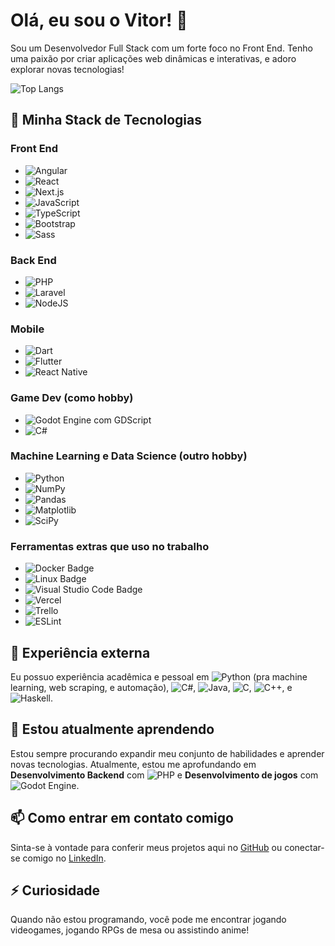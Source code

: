 # Olá, eu sou o Vitor! 👋
Sou um Desenvolvedor Full Stack com um forte foco no Front End. Tenho uma paixão por criar aplicações web dinâmicas e interativas, e adoro explorar novas tecnologias!

![Top Langs](https://github-readme-stats.vercel.app/api/top-langs/?username=Vitor-Tx&layout=compact&hide=html,php,tsql,jupyter+notebook,scss,assembly,Hack,CSS,Ruby,DockerFile)

## 🔭 Minha Stack de Tecnologias
### Front End
- ![Angular](https://img.shields.io/badge/-Angular-DD0031?style=flat&logo=angular&logoColor=white)
- ![React](https://img.shields.io/badge/-React-61DAFB?style=flat&logo=react&logoColor=white)
- ![Next.js](https://img.shields.io/badge/-Next.js-000000?style=flat&logo=next.js&logoColor=white)
- ![JavaScript](https://img.shields.io/badge/-JavaScript-F7DF1E?style=flat&logo=javascript&logoColor=black)
- ![TypeScript](https://img.shields.io/badge/-TypeScript-3178C6?style=flat&logo=typescript&logoColor=white)
- ![Bootstrap](https://img.shields.io/badge/-Bootstrap-7952B3?style=flat&logo=bootstrap&logoColor=white)
- ![Sass](https://img.shields.io/badge/-Sass-CC6699?style=flat&logo=sass&logoColor=white)
### Back End
- ![PHP](https://img.shields.io/badge/-PHP-777BB4?style=flat&logo=php&logoColor=white)
- ![Laravel](https://img.shields.io/badge/-Laravel-FF2D20?style=flat&logo=laravel&logoColor=white)
-    ![NodeJS](https://img.shields.io/badge/Node%20js-339933?style=flat&logo=nodedotjs&logoColor=white)
### Mobile
- ![Dart](https://img.shields.io/badge/-Dart-0175C2?style=flat&logo=dart&logoColor=white)
- ![Flutter](https://img.shields.io/badge/-Flutter-02569B?style=flat&logo=flutter&logoColor=white)
- ![React Native](https://img.shields.io/badge/react_native-%2320232a.svg?style=flat&logo=react&logoColor=%2361DAFB)
### Game Dev (como hobby)
- ![Godot Engine](https://img.shields.io/badge/GODOT-%23FFFFFF.svg?style=flat&logo=godot-engine) com GDScript
- ![C#](https://img.shields.io/badge/c%23-%23239120.svg?style=flat&logo=csharp&logoColor=white)
### Machine Learning e Data Science (outro hobby)
- ![Python](https://img.shields.io/badge/Python-3776AB.svg?style=flat&logo=Python&logoColor=white)
- ![NumPy](https://img.shields.io/badge/numpy-%23013243.svg?style=flat&logo=numpy&logoColor=white)
- ![Pandas](https://img.shields.io/badge/pandas-%23150458.svg?style=flat&logo=pandas&logoColor=white)
- ![Matplotlib](https://img.shields.io/badge/Matplotlib-%23ffffff.svg?style=flat&logo=Matplotlib&logoColor=black)
- ![SciPy](https://img.shields.io/badge/SciPy-%230C55A5.svg?flat&logo=scipy&logoColor=%white)

### Ferramentas extras que uso no trabalho
- ![Docker Badge](https://img.shields.io/badge/Docker-2496ED?logo=docker&logoColor=fff&style=flat)
- ![Linux Badge](https://img.shields.io/badge/Linux-FCC624?logo=linux&logoColor=000&style=flat)
- ![Visual Studio Code Badge](https://img.shields.io/badge/Visual%20Studio%20Code-007ACC?logo=visualstudiocode&logoColor=fff&style=flat)
- ![Vercel](https://img.shields.io/badge/vercel-%23000000.svg?style=flat&logo=vercel&logoColor=white)
- ![Trello](https://img.shields.io/badge/Trello-%23026AA7.svg?style=flat&logo=Trello&logoColor=white)
- ![ESLint](https://img.shields.io/badge/ESLint-4B3263?style=flat&logo=eslint&logoColor=white)


## 💼 Experiência externa
Eu possuo experiência acadêmica e pessoal em ![Python](https://img.shields.io/badge/Python-3776AB.svg?style=flat&logo=Python&logoColor=white) (pra machine learning, web scraping, e automação), ![C#](https://img.shields.io/badge/c%23-%23239120.svg?style=flat&logo=csharp&logoColor=white), ![Java](https://img.shields.io/badge/java-%23ED8B00.svg?style=flat&logo=openjdk&logoColor=white), ![C](https://img.shields.io/badge/C-A8B9CC?logo=c&logoColor=fff&style=flat), ![C++](https://img.shields.io/badge/c++-%2300599C.svg?style=flat&logo=c%2B%2B&logoColor=white), e ![Haskell](https://img.shields.io/badge/Haskell-5e5086?style=flat&logo=haskell&logoColor=white).

## 🌱 Estou atualmente aprendendo
Estou sempre procurando expandir meu conjunto de habilidades e aprender novas tecnologias. Atualmente, estou me aprofundando em  **Desenvolvimento Backend** com ![PHP](https://img.shields.io/badge/-PHP-777BB4?style=flat&logo=php&logoColor=white) e **Desenvolvimento de jogos** com ![Godot Engine](https://img.shields.io/badge/GODOT-%23FFFFFF.svg?style=flat&logo=godot-engine).

## 📫 Como entrar em contato comigo
Sinta-se à vontade para conferir meus projetos aqui no [GitHub](https://github.com/Vitor-Tx) ou conectar-se comigo no [LinkedIn](https://www.linkedin.com/in/vitor-teixeira-eof/).

## ⚡ Curiosidade
Quando não estou programando, você pode me encontrar jogando videogames, jogando RPGs de mesa ou assistindo anime!
